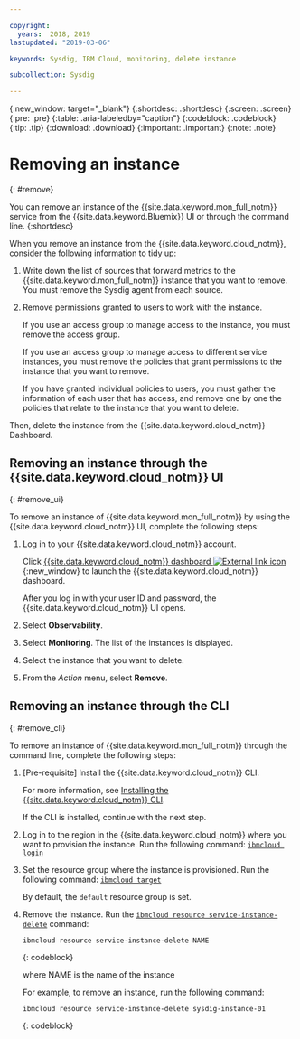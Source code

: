 ```yaml
---

copyright:
  years:  2018, 2019
lastupdated: "2019-03-06"

keywords: Sysdig, IBM Cloud, monitoring, delete instance

subcollection: Sysdig

---
```


{:new_window: target="_blank"}
{:shortdesc: .shortdesc}
{:screen: .screen}
{:pre: .pre}
{:table: .aria-labeledby="caption"}
{:codeblock: .codeblock}
{:tip: .tip}
{:download: .download}
{:important: .important}
{:note: .note}

# Removing an instance
{: #remove}

You can remove an instance of the {{site.data.keyword.mon_full_notm}} service from the {{site.data.keyword.Bluemix}} UI or through the command line.
{:shortdesc}

When you remove an instance from the {{site.data.keyword.cloud_notm}}, consider the following information to tidy up:

1. Write down the list of sources that forward metrics to the {{site.data.keyword.mon_full_notm}} instance that you want to remove. You must remove the Sysdig agent from each source.
2. Remove permissions granted to users to work with the instance. 

    If you use an access group to manage access to the instance, you must remove the access group.

    If you use an access group to manage access to different service instances, you must remove the policies that grant permissions to the instance that you want to remove.
    
    If you have granted individual policies to users, you must gather the information of each user that has access, and remove one by one the policies that relate to the instance that you want to delete.


Then, delete the instance from the {{site.data.keyword.cloud_notm}} Dashboard.


## Removing an instance through the {{site.data.keyword.cloud_notm}} UI
{: #remove_ui}

To remove an instance of {{site.data.keyword.mon_full_notm}} by using the {{site.data.keyword.cloud_notm}} UI, complete the following steps:

1. Log in to your {{site.data.keyword.cloud_notm}} account.

    Click [{{site.data.keyword.cloud_notm}} dashboard ![External link icon](../../icons/launch-glyph.svg "External link icon")](https://cloud.ibm.com/login){:new_window} to launch the {{site.data.keyword.cloud_notm}} dashboard.

	After you log in with your user ID and password, the {{site.data.keyword.cloud_notm}} UI opens.

2. Select **Observability**. 

3. Select **Monitoring**. The list of the instances is displayed.

4. Select the instance that you want to delete.

5. From the *Action* menu, select **Remove**.


## Removing an instance through the CLI
{: #remove_cli}

To remove an instance of {{site.data.keyword.mon_full_notm}} through the command line, complete the following steps:

1. [Pre-requisite] Install the {{site.data.keyword.cloud_notm}} CLI.

   For more information, see [Installing the {{site.data.keyword.cloud_notm}} CLI](/docs/cli?topic=cloud-cli-ibmcloud-cli#ibmcloud-cli).

   If the CLI is installed, continue with the next step.

2. Log in to the region in the {{site.data.keyword.cloud_notm}} where you want to provision the instance. Run the following command: [`ibmcloud login`](/docs/cli/reference/ibmcloud/bx_cli.html#ibmcloud_login)

3. Set the resource group where the instance is provisioned. Run the following command: [`ibmcloud target`](/docs/cli/reference/ibmcloud/bx_cli.html#ibmcloud_target)

    By default, the `default` resource group is set.

4. Remove the instance. Run the [`ibmcloud resource service-instance-delete`](/docs/cli/reference/ibmcloud/cli_resource_group.html#ibmcloud_resource_service_instance_delete) command:

    ```
    ibmcloud resource service-instance-delete NAME 
    ```
    {: codeblock}

    where NAME is the name of the instance

    For example, to remove an instance, run the following command:

    ```
    ibmcloud resource service-instance-delete sysdig-instance-01
    ```
    {: codeblock}
